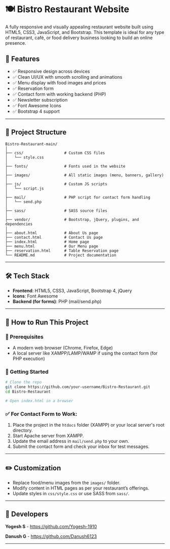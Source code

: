 # 🍽️ Bistro Restaurant Website

A fully responsive and visually appealing restaurant website built using HTML5, CSS3, JavaScript, and Bootstrap. This template is ideal for any type of restaurant, café, or food delivery business looking to build an online presence.

## 🌟 Features

- ✅ Responsive design across devices
- ✅ Clean UI/UX with smooth scrolling and animations
- ✅ Menu display with food images and prices
- ✅ Reservation form
- ✅ Contact form with working backend (PHP)
- ✅ Newsletter subscription
- ✅ Font Awesome Icons
- ✅ Bootstrap 4 support

---

## 📁 Project Structure

```
Bistro-Restaurant-main/
│
├── css/                  # Custom CSS files
│   └── style.css
│
├── fonts/                # Fonts used in the website
│
├── images/               # All static images (menu, banners, gallery)
│
├── js/                   # Custom JS scripts
│   └── script.js
│
├── mail/                 # PHP script for contact form handling
│   └── send.php
│
├── sass/                 # SASS source files
│
├── vendor/               # Bootstrap, jQuery, plugins, and dependencies
│
├── about.html            # About Us page
├── contact.html          # Contact Us page
├── index.html            # Home page
├── menu.html             # Our Menu page
├── reservation.html      # Table Reservation page
└── README.md             # Project documentation
```

---

## 🛠️ Tech Stack

- **Frontend**: HTML5, CSS3, JavaScript, Bootstrap 4, jQuery
- **Icons**: Font Awesome
- **Backend (for forms)**: PHP (mail/send.php)

---

## 🧪 How to Run This Project

### 🔧 Prerequisites

- A modern web browser (Chrome, Firefox, Edge)
- A local server like XAMPP/LAMP/WAMP if using the contact form (for PHP execution)

### 🚀 Getting Started

```bash
# Clone the repo
git clone https://github.com/your-username/Bistro-Restaurant.git
cd Bistro-Restaurant

# Open index.html in a browser
```

### ✅ For Contact Form to Work:

1. Place the project in the `htdocs` folder (XAMPP) or your local server's root directory.
2. Start Apache server from XAMPP.
3. Update the email address in `mail/send.php` to your own.
4. Submit the contact form and check your inbox for test messages.

---

## ✏️ Customization

- Replace food/menu images from the `images/` folder.
- Modify content in HTML pages as per your restaurant’s offerings.
- Update styles in `css/style.css` or use SASS from `sass/`.

---

## 👤 Developers
**Yogesh S** - 
https://github.com/Yogesh-1910

**Danush G** - 
https://github.com/Danush6123

---

